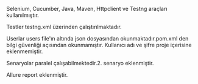Selenium, Cucumber, Java, Maven, Httpclient ve Testng araçları kullanılmıştır.

Testler testng.xml üzerinden çalıştırılmaktadır.

Userlar users file'ın altında json dosyasından okunmaktadır.pom.xml den bilgi güvenliği açısından okunmamıştır. Kullanıcı adı ve şifre proje içerisine eklenmemiştir.

Senaryolar paralel çalışabilmektedir.2. senaryo eklenmiştir.

Allure report eklenmiştir.
